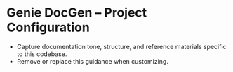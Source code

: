 # Genie DocGen – Project Configuration
- Capture documentation tone, structure, and reference materials specific to this codebase.
- Remove or replace this guidance when customizing.
